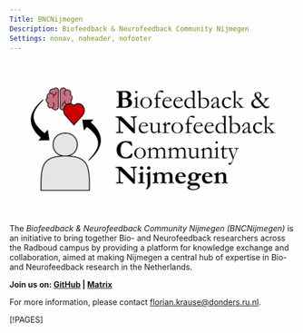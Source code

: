 ```yaml
---
Title: BNCNijmegen
Description: Biofeedback & Neurofeedback Community Nijmegen
Settings: nonav, noheader, nofooter
---
```


<p align="center">
  <img src="bncnijmegen_logo.jpg" width="500"/>
</p>

The _Biofeedback & Neurofeedback Community Nijmegen (BNCNijmegen)_ is an initiative to bring together Bio- and Neurofeedback researchers across the Radboud campus
by providing a platform for knowledge exchange and collaboration, aimed at making Nijmegen a central hub of expertise in Bio- and Neurofeedback research in the Netherlands.

**Join us on: [GitHub](https://github.com/orgs/bncnijmegen) | [Matrix](https://matrix.to/#/#bncnijmegen:matrix.org)**

For more information, please contact florian.krause@donders.ru.nl.

[!PAGES]
